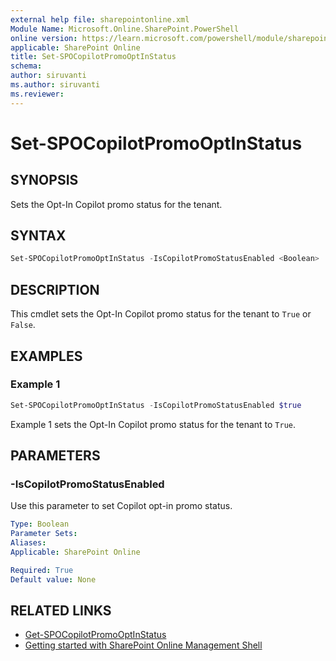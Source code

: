 ```yaml
---
external help file: sharepointonline.xml
Module Name: Microsoft.Online.SharePoint.PowerShell
online version: https://learn.microsoft.com/powershell/module/sharepoint-online/Set-SPOCopilotPromoOptInStatus
applicable: SharePoint Online
title: Set-SPOCopilotPromoOptInStatus
schema: 
author: siruvanti
ms.author: siruvanti
ms.reviewer:
---
```

# Set-SPOCopilotPromoOptInStatus

## SYNOPSIS

Sets the Opt-In Copilot promo status for the tenant.

## SYNTAX
```powershell
Set-SPOCopilotPromoOptInStatus -IsCopilotPromoStatusEnabled <Boolean>

```
## DESCRIPTION

This cmdlet sets the Opt-In Copilot promo status for the tenant to `True` or `False`. 

## EXAMPLES

### Example 1

```powershell
Set-SPOCopilotPromoOptInStatus -IsCopilotPromoStatusEnabled $true
```

Example 1 sets the Opt-In Copilot promo status for the tenant to `True`.

## PARAMETERS

### -IsCopilotPromoStatusEnabled

Use this parameter to set Copilot opt-in promo status. 

```yaml
Type: Boolean
Parameter Sets: 
Aliases:
Applicable: SharePoint Online

Required: True
Default value: None
```
## RELATED LINKS
- [Get-SPOCopilotPromoOptInStatus](./Get-SPOCopilotPromoOptInStatus.md)
- [Getting started with SharePoint Online Management Shell](/powershell/sharepoint/sharepoint-online/connect-sharepoint-online)
